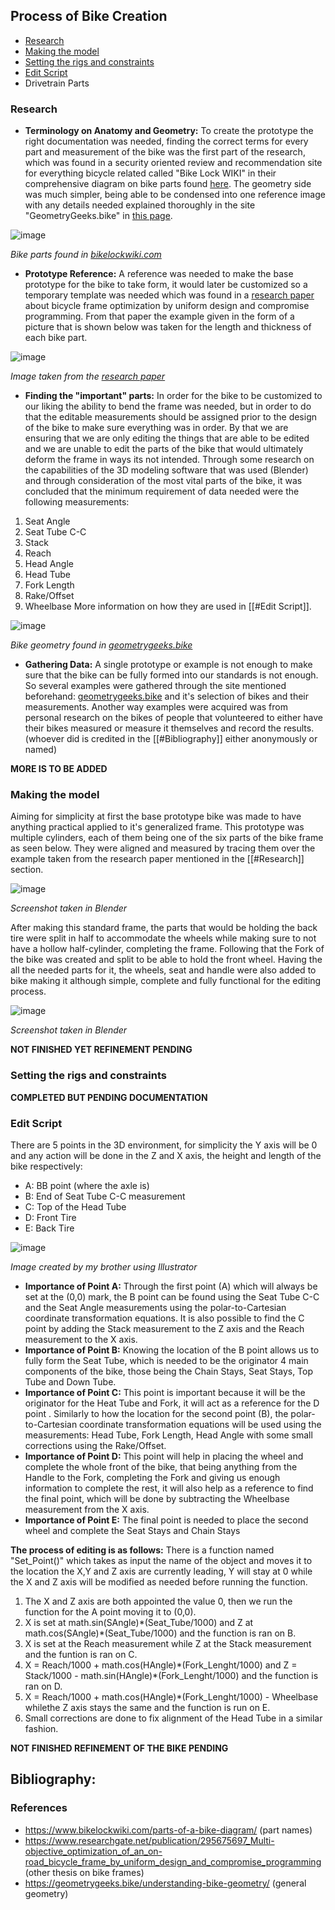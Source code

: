 ## Process of Bike Creation
- [Research](#research)
- [Making the model](#making-the-model)
- [Setting the rigs and constraints](#setting-the-rigs-and-constraints)
- [Edit Script](#edit-script)
- Drivetrain Parts

### Research
- **Terminology on Anatomy and Geometry:** To create the prototype the right  documentation was needed, finding the correct terms for every part and measurement of the bike was the first part of the research, which was found in a security oriented review and recommendation site for everything bicycle related called "Bike Lock WIKI" in their comprehensive diagram on bike parts found [here](https://www.bikelockwiki.com/parts-of-a-bike-diagram/). The geometry side was much simpler, being able to be condensed into one reference image with any details needed explained thoroughly in the site "GeometryGeeks.bike" in [this page](https://geometrygeeks.bike/understanding-bike-geometry/).

![image](Bike_Parts.png)

*Bike parts found in [bikelockwiki.com](https://www.bikelockwiki.com)* 

- **Prototype Reference:** A reference was needed to make the base prototype for the bike to take form, it would later be customized so a temporary template was needed which was found in a [research paper](https://www.researchgate.net/publication/295675697_Multi-objective_optimization_of_an_on-road_bicycle_frame_by_uniform_design_and_compromise_programming) about bicycle frame optimization by uniform design and compromise programming. From that paper the example given in the form of a picture that is shown below was taken for the length and thickness of each bike part.

![image](bike1.png)

*Image taken from the [research paper](https://www.researchgate.net/figure/Basic-dimensions-of-on-road-bicycle-frame-model_fig2_295675697)* 

- **Finding the "important" parts:** In order for the bike to be customized to our liking the ability to bend the frame was needed, but in order to do that the editable measurements should be assigned prior to the design of the bike to make sure everything was in order. By that we are ensuring that we are only editing the things that are able to be edited and we are unable to edit the parts of the bike that would ultimately deform the frame in ways its not intended. Through some research on the capabilities of the 3D modeling software that was used (Blender) and through consideration of the most vital parts of the bike, it was concluded that the minimum requirement of data needed were the following measurements:
 1. Seat Angle
 2. Seat Tube C-C
 3. Stack
 4. Reach
 5. Head Angle
 6. Head Tube
 7. Fork Length
 8. Rake/Offset
 9. Wheelbase
	More information on how they are used in [[#Edit Script]].

![image](Bike_Geometry.png)

*Bike geometry found in [geometrygeeks.bike](https://geometrygeeks.bike)* 

- **Gathering Data:** A single prototype or example is not enough to make sure that the bike can be fully formed into our standards is not enough. So several examples were gathered through the site mentioned beforehand: [geometrygeeks.bike](https://geometrygeeks.bike/) and it's selection of bikes and their measurements. Another way examples were acquired was from personal research on the bikes of people that volunteered to either have their bikes measured or measure it themselves and record the results. (whoever did is credited in the [[#Bibliography]] either anonymously or named)

**MORE IS TO BE ADDED**
### Making the model
Aiming for simplicity at first the base prototype bike was made to have anything practical applied to it's generalized frame. This prototype was multiple cylinders, each of them being one of the six parts of the bike frame as seen below. They were aligned and measured by tracing them over the example taken from the research paper mentioned in the [[#Research]] section.

![image](Modeling.png)

*Screenshot taken in Blender*

After making this standard frame, the parts that would be holding the back tire were split in half to accommodate the wheels while making sure to not have a hollow half-cylinder, completing the frame. Following that the Fork of the bike was created and split to be able to hold the front wheel. Having the all the needed parts for it, the wheels, seat and handle were also added to bike making it although simple, complete and fully functional for the editing process.

![image](Modeling_Final.png)

*Screenshot taken in Blender*

**NOT FINISHED YET REFINEMENT PENDING**

### Setting the rigs and constraints

**COMPLETED BUT PENDING DOCUMENTATION**

### Edit Script
There are 5 points in the 3D environment, for simplicity the Y axis will be 0 and any action will be done in the Z and X axis, the height and length of the bike respectively:
- A: BB point (where the axle is) 
- B: End of Seat Tube C-C measurement
- C: Top of the Head Tube
- D: Front Tire
- E: Back Tire

![image](Points.png)

*Image created by my brother using Illustrator*

- **Importance of Point A:** Through the first point (A) which will always be set at the (0,0) mark, the B point can be found using the Seat Tube C-C and the Seat Angle measurements using the polar-to-Cartesian coordinate transformation equations. It is also possible to find the C point by adding the Stack measurement to the Z axis and the Reach measurement to the X axis.
- **Importance of Point B:** Knowing the location of the B point allows us to fully form the Seat Tube, which is needed to be the originator 4 main components of the bike, those being the Chain Stays, Seat Stays, Top Tube and Down Tube.
- **Importance of Point C:** This point is important because it will be the originator for the Heat Tube and Fork, it will act as a reference for the D point . Similarly to how the location for the second point (B), the polar-to-Cartesian coordinate transformation equations will be used using the measurements: Head Tube, Fork Length, Head Angle with some small corrections using the Rake/Offset.
- **Importance of Point D:** This point will help in placing the wheel and complete the whole front of the bike, that being anything from the Handle to the Fork, completing the Fork and giving us enough information to complete the rest, it will also help as a reference to find the final point, which will be done by subtracting the Wheelbase measurement from the X axis.
- **Importance of Point E:** The final point is needed to place the second wheel and complete the Seat Stays and Chain Stays

**The process of editing is as follows:**
There is a function named "Set_Point()" which takes as input the name of the object and moves it to the location the X,Y and Z axis are currently leading, Y will stay at 0 while the X and Z axis will be modified as needed before running the function.
1. The X and Z axis are both appointed the value 0, then we run the function for the A point moving it to (0,0).
2. X is set at math.sin(SAngle)\*(Seat_Tube/1000) and Z at math.cos(SAngle)\*(Seat_Tube/1000) and the function is ran on B.
3. X is set at the Reach measurement while Z at the Stack measurement and the funtion is ran on C.
4. X = Reach/1000 + math.cos(HAngle)\*(Fork_Lenght/1000) and Z = Stack/1000 - math.sin(HAngle)\*(Fork_Lenght/1000) and the function is ran on D.
5. X = Reach/1000 + math.cos(HAngle)\*(Fork_Lenght/1000) - Wheelbase whilethe Z axis stays the same and the function is run on E.
6. Small corrections are done to fix alignment of the Head Tube in a similar fashion. 

**NOT FINISHED REFINEMENT OF THE BIKE PENDING**

## Bibliography:
### References
- https://www.bikelockwiki.com/parts-of-a-bike-diagram/ (part names)
- https://www.researchgate.net/publication/295675697_Multi-objective_optimization_of_an_on-road_bicycle_frame_by_uniform_design_and_compromise_programming (other thesis on bike frames)
- https://geometrygeeks.bike/understanding-bike-geometry/ (general geometry)
